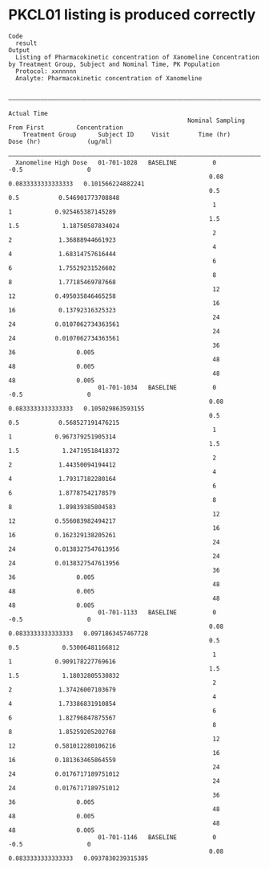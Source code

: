 # PKCL01 listing is produced correctly

    Code
      result
    Output
      Listing of Pharmacokinetic concentration of Xanomeline Concentration by Treatment Group, Subject and Nominal Time, PK Population
      Protocol: xxnnnnn
      Analyte: Pharmacokinetic concentration of Xanomeline
      
      ——————————————————————————————————————————————————————————————————————————————————————————————————————————
                                                                            Actual Time                         
                                                      Nominal Sampling       From First         Concentration   
        Treatment Group      Subject ID     Visit        Time (hr)           Dose (hr)             (ug/ml)      
      ——————————————————————————————————————————————————————————————————————————————————————————————————————————
      Xanomeline High Dose   01-701-1028   BASELINE          0                  -0.5                  0         
                                                            0.08         0.0833333333333333   0.101566224882241 
                                                            0.5                 0.5           0.546901773708848 
                                                             1                   1            0.925465387145289 
                                                            1.5                 1.5            1.18750587834024 
                                                             2                   2             1.36888944661923 
                                                             4                   4             1.68314757616444 
                                                             6                   6             1.75529231526602 
                                                             8                   8             1.77185469787668 
                                                             12                  12           0.495035846465258 
                                                             16                  16            0.13792316325323 
                                                             24                  24           0.0107062734363561
                                                             24                  24           0.0107062734363561
                                                             36                  36                 0.005       
                                                             48                  48                 0.005       
                                                             48                  48                 0.005       
                             01-701-1034   BASELINE          0                  -0.5                  0         
                                                            0.08         0.0833333333333333   0.105029863593155 
                                                            0.5                 0.5           0.568527191476215 
                                                             1                   1            0.967379251905314 
                                                            1.5                 1.5            1.24719518418372 
                                                             2                   2             1.44350094194412 
                                                             4                   4             1.79317182280164 
                                                             6                   6             1.87787542178579 
                                                             8                   8             1.89839385804583 
                                                             12                  12           0.556083982494217 
                                                             16                  16           0.162329138205261 
                                                             24                  24           0.0138327547613956
                                                             24                  24           0.0138327547613956
                                                             36                  36                 0.005       
                                                             48                  48                 0.005       
                                                             48                  48                 0.005       
                             01-701-1133   BASELINE          0                  -0.5                  0         
                                                            0.08         0.0833333333333333   0.0971863457467728
                                                            0.5                 0.5            0.53006481166812 
                                                             1                   1            0.909178227769616 
                                                            1.5                 1.5            1.18032805530832 
                                                             2                   2             1.37426007103679 
                                                             4                   4             1.73386831910854 
                                                             6                   6             1.82796847875567 
                                                             8                   8             1.85259205202768 
                                                             12                  12           0.581012280106216 
                                                             16                  16           0.181363465864559 
                                                             24                  24           0.0176717189751012
                                                             24                  24           0.0176717189751012
                                                             36                  36                 0.005       
                                                             48                  48                 0.005       
                                                             48                  48                 0.005       
                             01-701-1146   BASELINE          0                  -0.5                  0         
                                                            0.08         0.0833333333333333   0.0937830239315385

